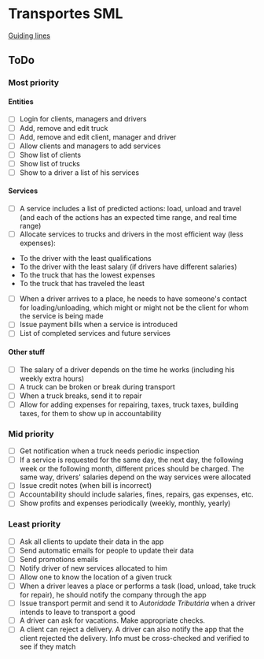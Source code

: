# Transportes SML

[Guiding lines](https://moodle.up.pt/pluginfile.php/46150/mod_page/content/35/aeda1920_trabalhosParte1.pdf)

## ToDo

### Most priority

#### Entities
* [ ] Login for clients, managers and drivers
* [ ] Add, remove and edit truck
* [ ] Add, remove and edit client, manager and driver
* [ ] Allow clients and managers to add services
* [ ] Show list of clients
* [ ] Show list of trucks
* [ ] Show to a driver a list of his services

#### Services
* [ ] A service includes a list of predicted actions: load, unload and travel (and each of the actions has an expected time range, and real time range)
* [ ] Allocate services to trucks and drivers in the most efficient way (less expenses):
- To the driver with the least qualifications
- To the driver with the least salary (if drivers have different salaries)
- To the truck that has the lowest expenses
- To the truck that has traveled the least
* [ ] When a driver arrives to a place, he needs to have someone's contact for loading/unloading, which might or might not be the client for whom the service is being made
* [ ] Issue payment bills when a service is introduced
* [ ] List of completed services and future services

#### Other stuff
* [ ] The salary of a driver depends on the time he works (including his weekly extra hours)
* [ ] A truck can be broken or break during transport
* [ ] When a truck breaks, send it to repair
* [ ] Allow for adding expenses for repairing, taxes, truck taxes, building taxes, for them to show up in accountability

### Mid priority

* [ ] Get notification when a truck needs periodic inspection
* [ ] If a service is requested for the same day, the next day, the following week or the following month, different prices should be charged. The same way, drivers' salaries depend on the way services were allocated
* [ ] Issue credit notes (when bill is incorrect)
* [ ] Accountability should include salaries, fines, repairs, gas expenses, etc.
* [ ] Show profits and expenses periodically (weekly, monthly, yearly)

### Least priority

* [ ] Ask all clients to update their data in the app
* [ ] Send automatic emails for people to update their data
* [ ] Send promotions emails
* [ ] Notify driver of new services allocated to him
* [ ] Allow one to know the location of a given truck
* [ ] When a driver leaves a place or performs a task (load, unload, take truck for repair), he should notify the company through the app
* [ ] Issue transport permit and send it to *Autoridade Tributária* when a driver intends to leave to transport a good
* [ ] A driver can ask for vacations. Make appropriate checks.
* [ ] A client can reject a delivery. A driver can also notify the app that the client rejected the delivery. Info must be cross-checked and verified to see if they match
